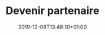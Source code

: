 ---
title: Devenir partenaire
date: 2019-12-06T13:48:10+01:00
layout: devenir
menu:
  main:
    parent: redistribuer
    weight: 3
illu: /img/page-redistribuer/devenir_intro.svg
intro: 
    first: "Devenez partenaire et rejoignez le réseau de redistribution de l’association Règles Élémentaires !"
    second: "Nous comptons aujourd’hui plusieurs centaines de partenariats à travers la France. C’est grâce à toutes ces organisations de première ligne qui travaillent au plus près des personnes en situation de précarité que nous pouvons venir en aide, depuis 2015, à plus de 100 000 femmes bénéficiaires."
steps:
  - img: /img/page-redistribuer/step1.svg
    step: 1
    text: Une personne de l’organisation remplit le <a target="_blank" href="https://docs.google.com/forms/d/e/1FAIpQLSefC1PRfnqPT0SafjXoU4UC8Hznrhwo0Zw4Rig25YxCciCgKw/viewform?usp=sf_link">formulaire</a>.
  - img: /img/page-redistribuer/step2.svg
    step: 2
    text: 'L’équipe redistribution de Règles Élémentaires prend contact avec nous sous 15 jours.'
  - img: /img/page-redistribuer/step3.svg
    step: 3
    text: Nous confirmons nos besoins et signons une convention de partenariat avec Règles Élémentaires.
  - img: /img/page-redistribuer/step4.svg
    step: 4
    text: Nous convenons d’une date de livraison / récupération, en fonction de nos moyens de transport et de stockage ainsi que de la disponibilité des stocks de Règles Élémentaires.
photos:
  - img: /img/page-redistribuer/photo1.png
  - img: /img/page-redistribuer/photo2.png
  - img: /img/page-redistribuer/photo3.png
  - img: /img/page-redistribuer/photo4.png
---